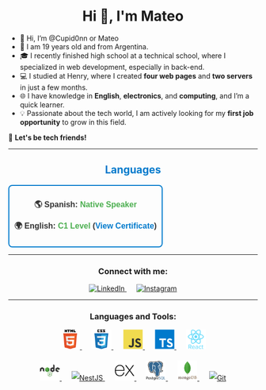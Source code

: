 <h1 align="center">Hi 👋, I'm Mateo</h1>

- 👋 Hi, I’m @Cupid0nn or Mateo  
- 🌟 I am 19 years old and from Argentina.  
- 🎓 I recently finished high school at a technical school, where I specialized in web development, especially in back-end.  
- 💻 I studied at Henry, where I created **four web pages** and **two servers** in just a few months.  
- 🌐 I have knowledge in **English**, **electronics**, and **computing**, and I’m a quick learner.  
- 💡 Passionate about the tech world, I am actively looking for my **first job opportunity** to grow in this field.  

💬 **Let's be tech friends!**  

---

<h2 align="center" style="color: #007acc;">Languages</h2>
<div style="text-align: center; font-family: Arial, sans-serif; padding: 10px; border: 2px solid #007acc; border-radius: 8px; display: inline-block;">
  <p style="font-size: 16px; font-weight: bold; color: #333;">🌎 Spanish: <span style="color: #4CAF50;">Native Speaker</span></p>
  <p style="font-size: 16px; font-weight: bold; color: #333;">🌍 English: <span style="color: #4CAF50;">C1 Level</span> 
    (<a href="https://cert.efset.org/es/3wmfjo" target="_blank" style="text-decoration: none; color: #007acc;">View Certificate</a>)
  </p>
</div>

---

<h3 align="center">Connect with me:</h3>
<p align="center">
  <a href="https://linkedin.com/in/mateo-acierno" target="_blank">
    <img src="https://raw.githubusercontent.com/rahuldkjain/github-profile-readme-generator/master/src/images/icons/Social/linked-in-alt.svg" alt="LinkedIn" height="30" width="40" />
  </a>
  &nbsp;&nbsp;&nbsp;&nbsp;
  <a href="https://instagram.com/laureano.js" target="_blank">
    <img src="https://raw.githubusercontent.com/rahuldkjain/github-profile-readme-generator/master/src/images/icons/Social/instagram.svg" alt="Instagram" height="30" width="40" />
  </a>
</p>

---

<h3 align="center">Languages and Tools:</h3>
<p align="center" style="line-height: 2;">
  <a href="https://www.w3.org/html/" target="_blank" rel="noreferrer">
    <img src="https://raw.githubusercontent.com/devicons/devicon/master/icons/html5/html5-original-wordmark.svg" alt="HTML5" width="40" height="40"/>
  </a>
  &nbsp;&nbsp;&nbsp;&nbsp;
  <a href="https://www.w3schools.com/css/" target="_blank" rel="noreferrer">
    <img src="https://raw.githubusercontent.com/devicons/devicon/master/icons/css3/css3-original-wordmark.svg" alt="CSS3" width="40" height="40"/>
  </a>
  &nbsp;&nbsp;&nbsp;&nbsp;
  <a href="https://developer.mozilla.org/en-US/docs/Web/JavaScript" target="_blank" rel="noreferrer">
    <img src="https://raw.githubusercontent.com/devicons/devicon/master/icons/javascript/javascript-original.svg" alt="JavaScript" width="40" height="40"/>
  </a>
  &nbsp;&nbsp;&nbsp;&nbsp;
  <a href="https://www.typescriptlang.org/" target="_blank" rel="noreferrer">
    <img src="https://raw.githubusercontent.com/devicons/devicon/master/icons/typescript/typescript-original.svg" alt="TypeScript" width="40" height="40"/>
  </a>
  &nbsp;&nbsp;&nbsp;&nbsp;
  <a href="https://reactjs.org/" target="_blank" rel="noreferrer">
    <img src="https://raw.githubusercontent.com/devicons/devicon/master/icons/react/react-original-wordmark.svg" alt="React" width="40" height="40"/>
  </a>
</p>
<p align="center" style="line-height: 2;">
  <a href="https://nodejs.org" target="_blank" rel="noreferrer">
    <img src="https://raw.githubusercontent.com/devicons/devicon/master/icons/nodejs/nodejs-original-wordmark.svg" alt="Node.js" width="40" height="40"/>
  </a>
  &nbsp;&nbsp;&nbsp;&nbsp;
  <a href="https://nestjs.com/" target="_blank" rel="noreferrer">
    <img src="https://nestjs.com/img/logo-small.svg" alt="NestJS" width="40" height="40"/>
  </a>
  &nbsp;&nbsp;&nbsp;&nbsp;
  <a href="https://expressjs.com" target="_blank" rel="noreferrer">
    <img src="https://raw.githubusercontent.com/devicons/devicon/master/icons/express/express-original.svg" alt="Express.js" width="40" height="40"/>
  </a>
  &nbsp;&nbsp;&nbsp;&nbsp;
  <a href="https://www.postgresql.org" target="_blank" rel="noreferrer">
    <img src="https://raw.githubusercontent.com/devicons/devicon/master/icons/postgresql/postgresql-original-wordmark.svg" alt="PostgreSQL" width="40" height="40"/>
  </a>
  &nbsp;&nbsp;&nbsp;&nbsp;
  <a href="https://www.mongodb.com/" target="_blank" rel="noreferrer">
    <img src="https://raw.githubusercontent.com/devicons/devicon/master/icons/mongodb/mongodb-original-wordmark.svg" alt="MongoDB" width="40" height="40"/>
  </a>
  &nbsp;&nbsp;&nbsp;&nbsp;
  <a href="https://git-scm.com/" target="_blank" rel="noreferrer">
    <img src="https://www.vectorlogo.zone/logos/git-scm/git-scm-icon.svg" alt="Git" width="40" height="40"/>
  </a>
</p>
